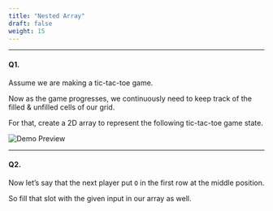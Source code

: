 ```yaml
---
title: "Nested Array"
draft: false
weight: 15
---
```


---

#### Q1.

Assume we are making a tic-tac-toe game.

Now as the game progresses, we continuously need to keep track of the filled & unfilled cells of our grid.

For that, create a 2D array to represent the following tic-tac-toe game state.

![Demo Preview](../../../../images/exercises/nested-array/demo-preview.png)

---

#### Q2.

Now let’s say that the next player put `O` in the first row at the middle position. 

So fill that slot with the given input in our array as well.